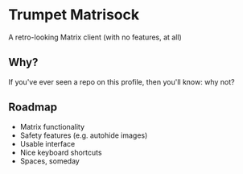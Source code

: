 # Trumpet Matrisock
A retro-looking Matrix client (with no features, at all)

## Why?
If you've ever seen a repo on this profile, then you'll know: why not?

## Roadmap
- Matrix functionality
- Safety features (e.g. autohide images)
- Usable interface
- Nice keyboard shortcuts
- Spaces, someday
